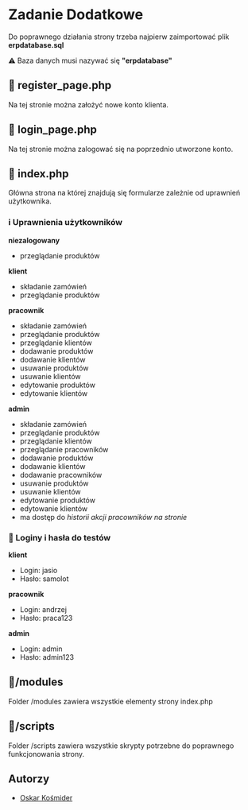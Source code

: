 
# Zadanie Dodatkowe

Do poprawnego działania strony trzeba najpierw zaimportować plik **erpdatabase.sql**

⚠ Baza danych musi nazywać się **"erpdatabase"**

## 📄 register_page.php

Na tej stronie można założyć nowe konto klienta.

## 📄 login_page.php

Na tej stronie można zalogować się na poprzednio utworzone konto.

## 📄 index.php

Główna strona na której znajdują się formularze zależnie od uprawnień użytkownika.

### ℹ Uprawnienia użytkowników

**niezalogowany**
  - przeglądanie produktów
    
**klient**
- składanie zamówień
- przeglądanie produktów
  
**pracownik**
- składanie zamówień
- przeglądanie produktów
- przeglądanie klientów
- dodawanie produktów
- dodawanie klientów
- usuwanie produktów
- usuwanie klientów
- edytowanie produktów
- edytowanie klientów
  
**admin**
- składanie zamówień
- przeglądanie produktów
- przeglądanie klientów
- przeglądanie pracowników
- dodawanie produktów
- dodawanie klientów
- dodawanie pracowników
- usuwanie produktów
- usuwanie klientów
- edytowanie produktów
- edytowanie klientów
- ma dostęp do *historii akcji pracowników na stronie*

### 🔐 Loginy i hasła do testów

**klient**
- Login: jasio
- Hasło: samolot
  
**pracownik**
- Login: andrzej
- Hasło: praca123
  
**admin**
- Login: admin
- Hasło: admin123

## 📂/modules
Folder /modules zawiera wszystkie elementy strony index.php

## 📂/scripts
Folder /scripts zawiera wszystkie skrypty potrzebne do poprawnego funkcjonowania strony.
## Autorzy

- [Oskar Kośmider](https://www.github.com/Raksio22)

